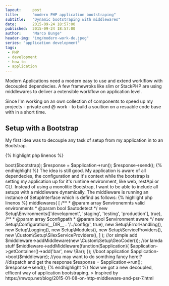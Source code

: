```yaml
---
layout:     post
title:      "modern PHP application bootstraping"
subtitle:   "Dynamic bootstraping with middlewares"
date:       2015-09-24 18:57:00
published:  2015-09-24 18:57:00
author:     "Marco Bunge"
header-img: "img/modern-work-de.jpeg"
series: "application development"
tags:
 - PHP
 - development
 - how-to
 - application
---
```


Modern Applications need a modern easy to use and extend worklflow with decoupled dependecies. A few framewroks like slim or StackPHP are using middlewares to deliver a extensible workflow on application level.

Since I'm working on an own collection of components to speed up my projects - private and @ work - to build a soultion on a resuable code base with in a short time.

## Setup with a Bootstrap

My first idea was to decouple any task of setup from my application in to an Bootstrap.

{% highlight php linenos %}
<?php

$application = new Furnace\Application\Application();
$bootstrap = new Furnace\Application\Bootstrap(__DIR__ . '/../app');

//start booting of my bootstrap
$application->boot($bootstrap);
$response = $application->run();
$response->send();
{% endhighlight %}

The idea is still good. My application is aware of all dependecies, the configuration and it's context while the bootstrap is setting my application up for it's runtime environment, like web, restApi or CLI.

Instead of using a monolitic Bootstrap, I want to be able to include all setups with a middleware dynamically. The middleware is running an instance of SetupInterface which is defind as follows:

{% highlight php linenos %}
<?php

namespace Furnace\Application;

interface MiddlewareInterface
{
    public function execute(ApplicationInterface $application);
}

{% endhighlight %}

A new Bootstrap definition would look like this:

{% highlight php linenos %}
<?php

use Furnace\Application;

$application = new Furnace\Application\Application();
$middleware = new Furnace\Application\MiddlewareCollection();
$middleware->middlewares(
  [
    /**
     * @param array $environemnts valid environments
     * @param bool  $autodetect 
     */
    new Setup\Environments(['development', 'staging', 'testing', 'production'], true),
    
    /**
     * @param array $configpath
     * @param bool  $environment aware 
     */
    new Setup\Configuration(__DIR__ . '/../config/', true),
    new Setup\ErrorHandling(),
    new Setup\Logging(),
    new Setup\Modules(),
    new Setup\ServiceProviders(),
    new \Custom\Setup\SilexServiceProviders(),
  ]
);

//or simple add
$middleware->addMiddleware(new \Custom\Setup\GeoCoder());

//or lamda stuff
$middleware->addMiddleware(function($application){
  $application->getContainer()->add('bar', new \Bar);
});

//boot application
$application->boot($middleware);

//you may want to do somthing fancy here!?

//dispatch and get the response
$response = $application->run();
$response->send();
{% endhighlight %}

Now we got a new decoupled, efficent way of application bootstraping.

> Inspired by https://mwop.net/blog/2015-01-08-on-http-middleware-and-psr-7.html
